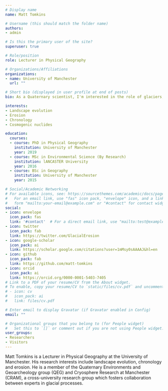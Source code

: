 ```yaml
---
# Display name
name: Matt Tomkins

# Username (this should match the folder name)
authors:
- admin

# Is this the primary user of the site?
superuser: true

# Role/position
role: Lecturer in Physical Geography

# Organizations/Affiliations
organizations:
- name: University of Manchester
  url: ""

# Short bio (displayed in user profile at end of posts)
bio: As a Quaternary scientist, I'm interested in the role of glaciers, rivers and landslides in controlling the evolution of mountain landscapes and the topographic signature left behind by erosion and sediment deposition. My current research incorporates quantitative analysis of topography and absolute and relative age dating of glacial and landslide deposits. 

interests:
- Landscape evolution
- Erosion 
- Chronology
- Cosmogenic nuclides

education:
  courses:
  - course: PhD in Physical Geography
    institution: University of Manchester
    year: 2019
  - course: MSc in Environmental Science (By Research)
    institution: lANCASTER University
    year: 2016
  - course: BSc in Geography
    institution: University of Manchester
    year: 2015

# Social/Academic Networking
# For available icons, see: https://sourcethemes.com/academic/docs/page-builder/#icons
#   For an email link, use "fas" icon pack, "envelope" icon, and a link in the
#   form "mailto:your-email@example.com" or "#contact" for contact widget.
social:
- icon: envelope
  icon_pack: fas
  link: '#contact'  # For a direct email link, use "mailto:test@example.org".
- icon: twitter
  icon_pack: fab
  link: https://twitter.com/GlacialErosion
- icon: google-scholar
  icon_pack: ai
  link: https://scholar.google.com/citations?user=1mMsy0sAAAAJ&hl=en
- icon: github
  icon_pack: fab
  link: https://github.com/matt-tomkins
- icon: orcid
  icon_pack: ai
  link: https://orcid.org/0000-0001-5403-7405
# Link to a PDF of your resume/CV from the About widget.
# To enable, copy your resume/CV to `static/files/cv.pdf` and uncomment the lines below.
# - icon: cv
#   icon_pack: ai
#   link: files/cv.pdf

# Enter email to display Gravatar (if Gravatar enabled in Config)
email: ""

# Organizational groups that you belong to (for People widget)
#   Set this to `[]` or comment out if you are not using People widget.
user_groups:
- Researchers
- Visitors
---
```


Matt Tomkins is a Lecturer in Physical Geography at the University of Manchester. His research interests include landscape evolution, chronology and erosion. He is a member of the Quaternary Environments and Geoarcheology group (QEG) and Cryosphere Research at Manchester (CRAM), a cross-university research group which fosters collaboration between experts in glacial processes.
